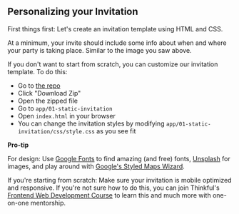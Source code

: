 ## Personalizing your Invitation

First things first: Let's create an invitation template using HTML and CSS.

At a minimum, your invite should include some info about when and where your party is taking place. Similar to the image you saw above.

If you don't want to start from scratch, you can customize our invitation template. To do this:
- Go to [the repo](https://github.com/Thinkful/guide-uber-api)
- Click "Download Zip"
- Open the zipped file
- Go to `app/01-static-invitation`
- Open `index.html` in your browser
- You can change the invitation styles by modifying `app/01-static-invitation/css/style.css` as you see fit

__Pro-tip__

For design: Use [Google Fonts](http://www.google.com/fonts) to find amazing (and free) fonts, [Unsplash](https://unsplash.com) for images, and play around with [Google's Styled Maps Wizard](http://gmaps-samples-v3.googlecode.com/svn/trunk/styledmaps/wizard/index.html).

If you're starting from scratch: Make sure your invitation is mobile optimized and responsive. If you're not sure how to do this, you can join Thinkful's [Frontend Web Development Course](http://www.thinkful.com/web-development-course?utm_source=tf_uber_party_invite_guide&utm_medium=link&utm_campaign=tf_guides) to learn this and much more with one-on-one mentorship.



